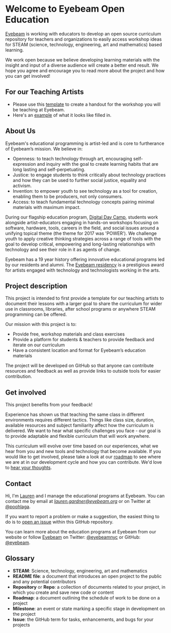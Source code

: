 # Welcome to Eyebeam Open Education

[Eyebeam](http://www.eyebeam.org) is working with educators to develop an open source curriculum repository for teachers and organizations to easily access workshop ideas for STEAM (science, technology, engineering, art and mathematics) based learning.

We work open because we believe developing learning materials with the insight and input of a diverse audience will create a better end result. We hope you agree and encourage you to read more about the project and how you can get involved!

## For our Teaching Artists

* Please use this [template](https://github.com/eyebeam/curriculum/blob/master/TEMPLATE.md) to create a handout for the workshop you will be teaching at Eyebeam. 
* Here's an [example](https://github.com/eyebeam/curriculum/blob/master/UnderstandingTheInternet.md) of what it looks like filled in.


## About Us

Eyebeam's educational programming is artist-led and is core to furtherance of Eyebeam’s mission. We believe in:
* Openness: to teach technology through art, encouraging self-expression and inquiry with the goal to create learning habits that are long lasting and self-perpetuating.
* Justice: to engage students to think critically about technology practices and how they can be used to further social justice, equality and activism.
* Invention: to empower youth to see technology as a tool for creation, enabling them to be producers, not only consumers.
* Access: to teach fundamental technology concepts pairing minimal materials with maximum impact.

During our flagship education program, [Digital Day Camp](http://eyebeam.org/stopwork/eyebeam-celebrates-the-return-of-digital-day-camp/), students work alongside artist-educators engaging in hands-on workshops focusing on software, hardware, tools, careers in the field, and social issues around a unifying topical theme (the theme for 2017 was 'POWER'). We challenge youth to apply creative thinking strategies across a range of tools with the goal to develop critical, empowering and long-lasting relationships with technology and see their role in it as agents of change. 

Eyebeam has a 19 year history offering innovative educational programs led by our residents and alumni. The [Eyebeam residency](http://eyebeam.org/residency/) is a prestigious award for artists engaged with technology and technologists working in the arts.


## Project description  

This project is intended to first provide a template for our teaching artists to document their lessons with a larger goal to share the curriculum for wider use in classrooms, libraries, after school programs or anywhere STEAM programming can be offered. 

Our mission with this project is to:
* Provide free, workshop materials and class exercises 
* Provide a platform for students & teachers to provide feedback and iterate on our curriculum
* Have a consistent location and format for Eyebeam’s education materials

The project will be developed on GitHub so that anyone can contribute resources and feedback as well as provide links to outside tools for easier contribution.


## Get involved

This project benefits from your feedback! 

Experience has shown us that teaching the same class in different environments requires different tactics. Things like class size, duration, available resources and subject familiarity affect how the curriculum is delivered. We want to hear what specific challenges you face - our goal is to provide adaptable and flexible curriculum that will work anywhere.

This curriculum will evolve over time based on our experiences, what we hear from you and new tools and technology that become available. If you would like to get involved, please take a look at our [roadmap](https://github.com/eyebeam/curriculum/issues/1) to see where we are at in our development cycle and how you can contribute. We'd love to [hear your thoughts](https://github.com/eyebeam/curriculum/issues/5).


## Contact

Hi, I'm [Lauren](http://eyebeam.org/about/) and I manage the educational programs at Eyebeam. You can contact me by email at *lauren.gardner@eyebeam.org* or on Twitter at [@poohlaga](https://twitter.com/poohlaga). 

If you want to report a problem or make a suggestion, the easiest thing to do is to [open an issue](../../issues) within this GitHub repository. 

You can learn more about the education programs at Eyebeam from our website or follow [Eyebeam](http://eyebeam.org/education/) on Twitter: [@eyebeamnyc](https://twitter.com/eyebeamnyc) or GitHub: [@eyebeam](https://github.com/eyebeam). 



## Glossary

* **STEAM**: Science, technology, engineering, art and mathematics
* **README file**: a document that introduces an open project to the public and any potential contributors
* **Repository** or **Repo**: a collection of documents related to your project, in which you create and save new code or content
* **Roadmap**: a document outlining the schedule of work to be done on a project
* **Milestone**: an event or state marking a specific stage in development on the project
* **Issue**: the GitHub term for tasks, enhancements, and bugs for your projects

